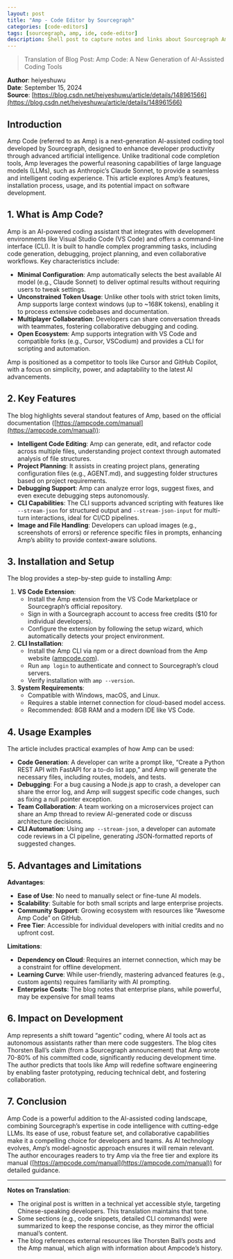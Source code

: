 ```yaml
---
layout: post
title: "Amp - Code Editor by Sourcegraph"
categories: [code-editors]
tags: [sourcegraph, amp, ide, code-editor]
description: Shell post to capture notes and links about Sourcegraph Amp.
---
```


> Translation of Blog Post: Amp Code: A New Generation of AI-Assisted Coding Tools

**Author**: heiyeshuwu  
**Date**: September 15, 2024  
**Source**: [https://blog.csdn.net/heiyeshuwu/article/details/148961566](https://blog.csdn.net/heiyeshuwu/article/details/148961566)

## Introduction
Amp Code (referred to as Amp) is a next-generation AI-assisted coding tool developed by Sourcegraph, designed to enhance developer productivity through advanced artificial intelligence. Unlike traditional code completion tools, Amp leverages the powerful reasoning capabilities of large language models (LLMs), such as Anthropic’s Claude Sonnet, to provide a seamless and intelligent coding experience. This article explores Amp’s features, installation process, usage, and its potential impact on software development.

## 1. What is Amp Code?
Amp is an AI-powered coding assistant that integrates with development environments like Visual Studio Code (VS Code) and offers a command-line interface (CLI). It is built to handle complex programming tasks, including code generation, debugging, project planning, and even collaborative workflows. Key characteristics include:
- **Minimal Configuration**: Amp automatically selects the best available AI model (e.g., Claude Sonnet) to deliver optimal results without requiring users to tweak settings.
- **Unconstrained Token Usage**: Unlike other tools with strict token limits, Amp supports large context windows (up to ~168K tokens), enabling it to process extensive codebases and documentation.
- **Multiplayer Collaboration**: Developers can share conversation threads with teammates, fostering collaborative debugging and coding.
- **Open Ecosystem**: Amp supports integration with VS Code and compatible forks (e.g., Cursor, VSCodium) and provides a CLI for scripting and automation.

Amp is positioned as a competitor to tools like Cursor and GitHub Copilot, with a focus on simplicity, power, and adaptability to the latest AI advancements.

## 2. Key Features
The blog highlights several standout features of Amp, based on the official documentation ([https://ampcode.com/manual](https://ampcode.com/manual)):
- **Intelligent Code Editing**: Amp can generate, edit, and refactor code across multiple files, understanding project context through automated analysis of file structures.
- **Project Planning**: It assists in creating project plans, generating configuration files (e.g., AGENT.md), and suggesting folder structures based on project requirements.
- **Debugging Support**: Amp can analyze error logs, suggest fixes, and even execute debugging steps autonomously.
- **CLI Capabilities**: The CLI supports advanced scripting with features like `--stream-json` for structured output and `--stream-json-input` for multi-turn interactions, ideal for CI/CD pipelines.
- **Image and File Handling**: Developers can upload images (e.g., screenshots of errors) or reference specific files in prompts, enhancing Amp’s ability to provide context-aware solutions.

## 3. Installation and Setup
The blog provides a step-by-step guide to installing Amp:
1. **VS Code Extension**:
   - Install the Amp extension from the VS Code Marketplace or Sourcegraph’s official repository.
   - Sign in with a Sourcegraph account to access free credits ($10 for individual developers).
   - Configure the extension by following the setup wizard, which automatically detects your project environment.
2. **CLI Installation**:
   - Install the Amp CLI via npm or a direct download from the Amp website ([ampcode.com](https://ampcode.com)).
   - Run `amp login` to authenticate and connect to Sourcegraph’s cloud servers.
   - Verify installation with `amp --version`.
3. **System Requirements**:
   - Compatible with Windows, macOS, and Linux.
   - Requires a stable internet connection for cloud-based model access.
   - Recommended: 8GB RAM and a modern IDE like VS Code.

## 4. Usage Examples
The article includes practical examples of how Amp can be used:
- **Code Generation**: A developer can write a prompt like, “Create a Python REST API with FastAPI for a to-do list app,” and Amp will generate the necessary files, including routes, models, and tests.
- **Debugging**: For a bug causing a Node.js app to crash, a developer can share the error log, and Amp will suggest specific code changes, such as fixing a null pointer exception.
- **Team Collaboration**: A team working on a microservices project can share an Amp thread to review AI-generated code or discuss architecture decisions.
- **CLI Automation**: Using `amp --stream-json`, a developer can automate code reviews in a CI pipeline, generating JSON-formatted reports of suggested changes.

## 5. Advantages and Limitations
**Advantages**:
- **Ease of Use**: No need to manually select or fine-tune AI models.
- **Scalability**: Suitable for both small scripts and large enterprise projects.
- **Community Support**: Growing ecosystem with resources like “Awesome Amp Code” on GitHub.
- **Free Tier**: Accessible for individual developers with initial credits and no upfront cost.

**Limitations**:
- **Dependency on Cloud**: Requires an internet connection, which may be a constraint for offline development.
- **Learning Curve**: While user-friendly, mastering advanced features (e.g., custom agents) requires familiarity with AI prompting.
- **Enterprise Costs**: The blog notes that enterprise plans, while powerful, may be expensive for small teams

## 6. Impact on Development
Amp represents a shift toward “agentic” coding, where AI tools act as autonomous assistants rather than mere code suggesters. The blog cites Thorsten Ball’s claim (from a Sourcegraph announcement) that Amp wrote 70-80% of his committed code, significantly reducing development time. The author predicts that tools like Amp will redefine software engineering by enabling faster prototyping, reducing technical debt, and fostering collaboration.

## 7. Conclusion
Amp Code is a powerful addition to the AI-assisted coding landscape, combining Sourcegraph’s expertise in code intelligence with cutting-edge LLMs. Its ease of use, robust feature set, and collaborative capabilities make it a compelling choice for developers and teams. As AI technology evolves, Amp’s model-agnostic approach ensures it will remain relevant. The author encourages readers to try Amp via the free tier and explore its manual ([https://ampcode.com/manual](https://ampcode.com/manual)) for detailed guidance.

---

**Notes on Translation**:
- The original post is written in a technical yet accessible style, targeting Chinese-speaking developers. This translation maintains that tone.
- Some sections (e.g., code snippets, detailed CLI commands) were summarized to keep the response concise, as they mirror the official manual’s content.
- The blog references external resources like Thorsten Ball’s posts and the Amp manual, which align with information about Ampcode’s history.